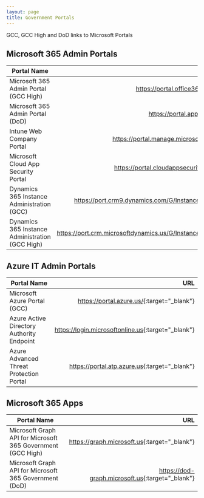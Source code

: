 ```yaml
---
layout: page
title: Government Portals
---
```


GCC, GCC High and DoD links to Microsoft Portals


## Microsoft 365 Admin Portals

| Portal Name                               | URL                                                                                                                                                      |
| ------------------------------------------|---------------------------------------------------------------------------------------------------------------------------------------------------------:|
| Microsoft 365 Admin Portal (GCC High)                | <https://portal.office365.us>{:target="_blank"}             |
| Microsoft 365 Admin Portal (DoD)                | <https://portal.apps.mil>{:target="_blank"}             |
| Intune Web Company Portal                       | <https://portal.manage.microsoft.us>{:target="_blank"}             |
| Microsoft Cloud App Security Portal                       | <https://portal.cloudappsecurity.us>{:target="_blank"}             |
| Dynamics 365 Instance Administration (GCC)          |   <https://port.crm9.dynamics.com/G/Instances/InstancePicker.aspx>     |
| Dynamics 365 Instance Administration (GCC High)          |   <https://port.crm.microsoftdynamics.us/G/Instances/InstancePicker.aspx>     |




## Azure IT Admin Portals

| Portal Name                            | URL                                                                                      |
| ---------------------------------------|-----------------------------------------------------------------------------------------:|
| Microsoft Azure Portal (GCC)                 | <https://portal.azure.us/>{:target="_blank"}                            |
| Azure Active Directory Authority Endpoint                | <https://login.microsoftonline.us>{:target="_blank"}                            |
| Azure Advanced Threat Protection Portal              | <https://portal.atp.azure.us>{:target="_blank"}                            |



## Microsoft 365 Apps

| Portal Name                            | URL                                                                                      |
| ---------------------------------------|-----------------------------------------------------------------------------------------:|
| Microsoft Graph API for Microsoft 365 Government (GCC High)                 | <https://graph.microsoft.us>{:target="_blank"}                            |
| Microsoft Graph API for Microsoft 365 Government (DoD)                 | <https://dod-graph.microsoft.us>{:target="_blank"}                            |




